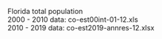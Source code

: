 Florida total population\
2000 - 2010 data: co-est00int-01-12.xls\
2010 - 2019 data: co-est2019-annres-12.xlsx
